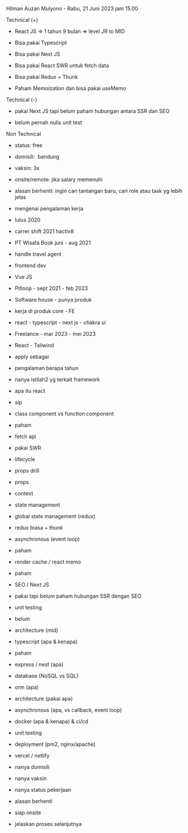 Hilman Auzan Mulyono - Rabu, 21 Juni 2023 jam 15.00  

  

Technical (+)  

- React JS => 1 tahun 9 bulan => level JR to MID  
    
- Bisa pakai Typescript  
    
- Bisa pakai Next JS  
    
- Bisa pakai React SWR untuk fetch data  
    
- Bisa pakai Redux + Thunk  
    
- Paham Memoization dan bisa pakai useMemo  
    

Technical (-)  

- pakai Next JS tapi belum paham hubungan antara SSR dan SEO  
    
- belum pernah nulis unit test  
    

Non Technical  

- status: free  
    
- domisili:  bandung  
    
- vaksin: 3x  
    
- onsite/remote: jika salary memenuhi  
    
- alasan berhenti: ingin cari tantangan baru, cari role atau task yg lebih jelas  
    

  

  

- mengenai pengalaman kerja  
    

- lulus 2020  
    
- carrer shift 2021 hactiv8  
    
- PT Wisata Book juni - aug 2021  
    

- handle travel agent  
    
- frontend dev  
    
- Vue JS  
    

- Pitloop - sept 2021 - feb 2023  
    

- Software house - punya produk  
    
- kerja di produk core - FE  
    
- react - typescript - next js - chakra ui  
    

- Freelance - mar 2023 - mei 2023  
    

- React - Tailwind  
    

- apply sebagai  
    
- pengalaman berapa tahun  
    
- nanya istilah2 yg terkait framework  
    

- apa itu react  
    

- sip  
    

- class component vs function component  
    

- paham  
    

- fetch api  
    

- pakai SWR  
    

- lifecycle  
    
- props drill  
    

- props  
    
- context  
    
- state management  
    

- global state management (redux)  
    

- redux biasa + thunk  
    

- asynchronous (event loop)  
    

- paham  
    

- render cache / react memo  
    

- paham  
    

- SEO / Next JS  
    

- pakai tapi belum paham hubungan SSR dengan SEO  
    

- unit testing  
    

- belum  
    

- architecture (mid)  
    

- typescript (apa & kenapa)  
    

- paham  
    

- express / nest (apa)  
    
- database (NoSQL vs SQL)  
    
- orm (apa)  
    
- architecture (pakai apa)  
    
- asynchronous (apa, vs callback, event loop)  
    
- docker (apa & kenapa) & ci/cd  
    
- unit testing  
    
- deployment (pm2, nginx/apache)  
    

- vercel / netlify  
    

- nanya domisili  
    
- nanya vaksin  
    
- nanya status pekerjaan  
    
- alasan berhenti  
    
- siap onsite  
    
- jelaskan proses selanjutnya